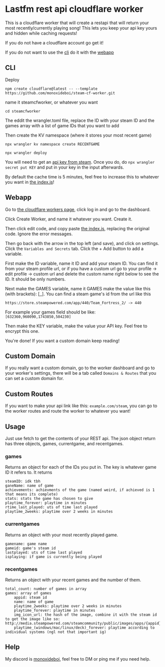 # Lastfm rest api cloudflare worker

This is a cloudflare worker that will create a restapi that will return your most recently/currently playing song! This lets you keep your api key yours and hidden while caching requests!

If you do not have a cloudflare account go get it!

If you do not want to use the [cli](#CLI) do it with the [webapp](#webapp)

## CLI

Deploy
```
npm create cloudflare@latest -- --template https://github.com/monoxideboi/steam-cf-worker.git
```
name it steamcfworker, or whatever you want
```
cd steamcfworker
```

The eddit the wrangler.toml file, replace the ID with your steam ID and the games array with a list of game IDs that you want to add

Then create the KV namespace (where it stores your most recent game)

```
npx wrangler kv namespace create RECENTGAME
```

```
npx wrangler deploy
```
You will need to get an [api key from steam](https://steamcommunity.com/dev/apikey). Once you do, do
`npx wrangler secret put KEY`
and put in your key in the input afterwards.

By default the cache time is 5 minutes, feel free to increase this to whatever you want in [the index.js](./src/index.js)!

## Webapp

Go to [the cloudflare workers page](https://workers.cloudflare.com/), click log in and go to the dashboard.

Click Create Worker, and name it whatever you want. Create it.

Then click edit code, and copy paste [the index.js](./src/index.js), replacing the original code. Ignore the error messages.

Then go back with the arrow in the top left (and save), and click on settings. Click the `Variables and Secrets` tab. Click the + Add button to add a variable.

First make the ID variable, name it ID and add your steam ID. You can find it from your steam profile url, or if you have a custom url go to your profile -> edit profile -> custom url and delete the custom name right below to see the ID. It should be only numbers.

Next make the GAMES variable, name it GAMES make the value like this (with brackets): [<gameid>,<gameid>,<gameid>]. You can find a steam game's id from the url like this
```
https://store.steampowered.com/app/440/Team_Fortress_2/ -> 440
```
For example your games field should be like: `[632360,960090,1743850,504230]`

Then make the KEY variable, make the value your API key. Feel free to encrypt this one.

You're done! If you want a custom domain keep reading!

## Custom Domain

If you really want a custom domain, go to the worker dashboard and go to your worker's settings, there will be a tab called `Domains & Routes` that you can set a custom domain for.

## Custom Routes
If you want to make your api link like this: `example.com/steam`, you can go to the worker routes and route the worker to whatever you want!

## Usage
Just use fetch to get the contents of your REST api. The json object return has three objects, games, currentgame, and recentgames.

### games
Returns an object for each of the IDs you put in. The key is whatever game ID it refers to. It returns
```
steamID: idk tbh
ganeName: name of game
achievements: achievments of the game (named weird, if achieved is 1 that means its complete)
stats: stats the game has chosen to give
playtime_forever: playtime in minutes
rtime_last_played: uts of time last played
playtime_2weeks: playtime over 2 weeks in minutes
```

### currentgames
Returns an object with your most recently played game.
```
gamename: game name
gameid: game's steam id
lastplayed: uts of time last played
isplaying: if game is currently being played
```

### recentgames
Returns an object with your recent games and the number of them.
```
total_count: number of games in array
games: array of games
    appid: steam id
    name: name of game
    playtime_2weeks: playtime over 2 weeks in minutes
    playtime_forever: playtime in minutes
    img_icon_url: the hash of the image, combine it with the steam id to get the image like so: http://media.steampowered.com/steamcommunity/public/images/apps/{appid}/{hash}.jpg
    playtime_(windows/mac/linux/deck)_forever: playtime according to individual systems (ngl not that important ig)
```

## Help
My discord is [monoxideboi](https://discord.com/users/375379813403328523), feel free to DM or ping me if you need help.